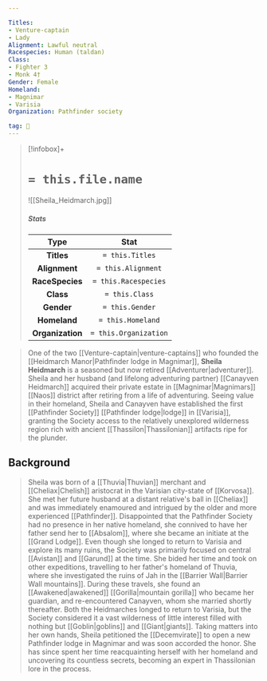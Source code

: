 ```yaml
---

Titles:
- Venture-captain
- Lady
Alignment: Lawful neutral
Racespecies: Human (taldan)
Class:
- Fighter 3
- Monk 4†
Gender: Female
Homeland:
- Magnimar
- Varisia
Organization: Pathfinder society

tag: 👤️
---
```


> [!infobox]+
> #  `= this.file.name`
> ![[Sheila_Heidmarch.jpg]]
> ##### Stats
> Type | Stat |
> :---: |:---:|
> **Titles** | `= this.Titles` |
> **Alignment** | `= this.Alignment` |
> **RaceSpecies** | `= this.Racespecies` |
> **Class** | `= this.Class` |
> **Gender** | `= this.Gender` |
> **Homeland** | `= this.Homeland` |
> **Organization** | `= this.Organization` |



> One of the two [[Venture-captain|venture-captains]] who founded the [[Heidmarch Manor|Pathfinder lodge in Magnimar]], **Sheila Heidmarch** is a seasoned but now retired [[Adventurer|adventurer]]. Sheila and her husband (and lifelong adventuring partner) [[Canayven Heidmarch]] acquired their private estate in [[Magnimar|Magnimars]] [[Naos]] district after retiring from a life of adventuring. Seeing value in their homeland, Sheila and Canayven have established the first [[Pathfinder Society]] [[Pathfinder lodge|lodge]] in [[Varisia]], granting the Society access to the relatively unexplored wilderness region rich with ancient [[Thassilon|Thassilonian]] artifacts ripe for the plunder.


## Background

> Sheila was born of a [[Thuvia|Thuvian]] merchant and [[Cheliax|Chelish]] aristocrat in the Varisian city-state of [[Korvosa]]. She met her future husband at a distant relative's ball in [[Cheliax]] and was immediately enamoured and intrigued by the older and more experienced [[Pathfinder]]. Disappointed that the Pathfinder Society had no presence in her native homeland, she connived to have her father send her to [[Absalom]], where she became an initiate at the [[Grand Lodge]].
> Even though she longed to return to Varisia and explore its many ruins, the Society was primarily focused on central [[Avistan]] and [[Garund]] at the time. She bided her time and took on other expeditions, travelling to her father's homeland of Thuvia, where she investigated the ruins of Jah in the [[Barrier Wall|Barrier Wall mountains]]. During these travels, she found an [[Awakened|awakened]] [[Gorilla|mountain gorilla]] who became her guardian, and re-encountered Canayven, whom she married shortly thereafter.
> Both the Heidmarches longed to return to Varisia, but the Society considered it a vast wilderness of little interest filled with nothing but [[Goblin|goblins]] and [[Giant|giants]]. Taking matters into her own hands, Sheila petitioned the [[Decemvirate]] to open a new Pathfinder lodge in Magnimar and was soon accorded the honor. She has since spent her time reacquainting herself with her homeland and uncovering its countless secrets, becoming an expert in Thassilonian lore in the process.







